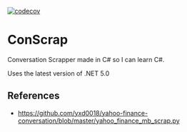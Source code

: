 [![codecov](https://codecov.io/gh/dli-invest/conscrap/branch/main/graph/badge.svg?token=1Tlyaj0OO4)](https://codecov.io/gh/dli-invest/conscrap)
# ConScrap

Conversation Scrapper made in C# so I can learn C#.

Uses the latest version of .NET 5.0

## References
* https://github.com/yxd0018/yahoo-finance-conversation/blob/master/yahoo_finance_mb_scrap.py